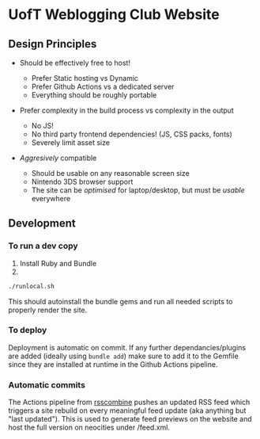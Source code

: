# UofT Weblogging Club Website

## Design Principles

- Should be effectively free to host!
    - Prefer Static hosting vs Dynamic
    - Prefer Github Actions vs a dedicated server
    - Everything should be roughly portable

- Prefer complexity in the build process vs complexity in the output
    - No JS!
    - No third party frontend dependencies! (JS, CSS packs, fonts)
    - Severely limit asset size

- *Aggresively* compatible
    - Should be usable on any reasonable screen size
    - Nintendo 3DS browser support
    - The site can be *optimised* for laptop/desktop, but must be *usable* everywhere

## Development

### To run a dev copy
1. Install Ruby and Bundle
2. 
```bash
./runlocal.sh
```
This should autoinstall the bundle gems and run all needed scripts to properly render the site.

### To deploy
Deployment is automatic on commit. If any further dependancies/plugins are added (ideally using ```bundle add```) make sure to add it to the Gemfile since they are installed at runtime in the Github Actions pipeline.

### Automatic commits
The Actions pipeline from [rsscombine](https://github.com/uoftwebloggingclub/rsscombine) pushes an updated RSS feed which triggers a site rebuild on every meaningful feed update (aka anything but "last updated"). This is used to generate feed previews on the website and host the full version on neocities under /feed.xml.